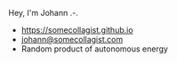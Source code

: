 Hey, I'm Johann .-.<br>

 - https://somecollagist.github.io
 - johann@somecollagist.com
 - Random product of autonomous energy
